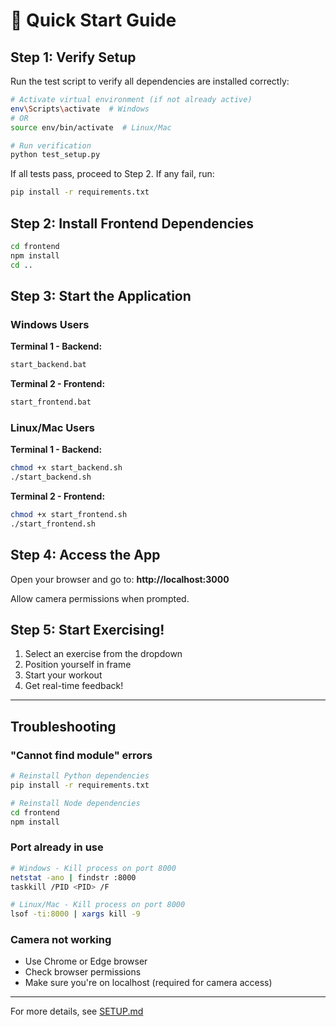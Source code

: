 # 🚀 Quick Start Guide

## Step 1: Verify Setup

Run the test script to verify all dependencies are installed correctly:

```bash
# Activate virtual environment (if not already active)
env\Scripts\activate  # Windows
# OR
source env/bin/activate  # Linux/Mac

# Run verification
python test_setup.py
```

If all tests pass, proceed to Step 2. If any fail, run:
```bash
pip install -r requirements.txt
```

## Step 2: Install Frontend Dependencies

```bash
cd frontend
npm install
cd ..
```

## Step 3: Start the Application

### Windows Users

**Terminal 1 - Backend:**
```bash
start_backend.bat
```

**Terminal 2 - Frontend:**
```bash
start_frontend.bat
```

### Linux/Mac Users

**Terminal 1 - Backend:**
```bash
chmod +x start_backend.sh
./start_backend.sh
```

**Terminal 2 - Frontend:**
```bash
chmod +x start_frontend.sh
./start_frontend.sh
```

## Step 4: Access the App

Open your browser and go to: **http://localhost:3000**

Allow camera permissions when prompted.

## Step 5: Start Exercising!

1. Select an exercise from the dropdown
2. Position yourself in frame
3. Start your workout
4. Get real-time feedback!

---

## Troubleshooting

### "Cannot find module" errors
```bash
# Reinstall Python dependencies
pip install -r requirements.txt

# Reinstall Node dependencies
cd frontend
npm install
```

### Port already in use
```bash
# Windows - Kill process on port 8000
netstat -ano | findstr :8000
taskkill /PID <PID> /F

# Linux/Mac - Kill process on port 8000
lsof -ti:8000 | xargs kill -9
```

### Camera not working
- Use Chrome or Edge browser
- Check browser permissions
- Make sure you're on localhost (required for camera access)

---

For more details, see [SETUP.md](SETUP.md)

